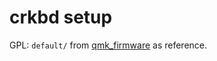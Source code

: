 # crkbd setup

GPL: `default/` from [qmk_firmware](https://github.com/qmk/qmk_firmware) as reference.
